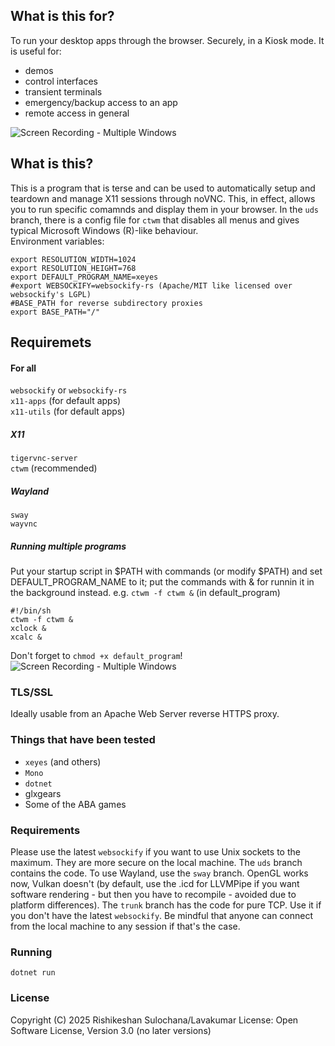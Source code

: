 ## What is this for? 
To run your desktop apps through the browser. Securely, in a Kiosk mode. It is useful for:
 - demos  
 - control interfaces  
 - transient terminals  
 - emergency/backup access to an app  
 - remote access in general  

![Screen Recording - Multiple Windows](demos/single.gif)

## What is this?
This is a program that is terse and can be used to automatically setup and teardown and manage X11 sessions through noVNC. This, in effect, allows you to run specific comamnds and display them in your browser. 
In the `uds` branch, there is a config file for `ctwm` that disables all menus and gives typical Microsoft Windows (R)-like behaviour.   
Environment variables:  
```
export RESOLUTION_WIDTH=1024
export RESOLUTION_HEIGHT=768
export DEFAULT_PROGRAM_NAME=xeyes
#export WEBSOCKIFY=websockify-rs (Apache/MIT like licensed over websockify's LGPL)
#BASE_PATH for reverse subdirectory proxies
export BASE_PATH="/"
```

## Requiremets
#### For all  
`websockify` or `websockify-rs`  
`x11-apps` (for default apps)  
`x11-utils` (for default apps)  

##### X11
`tigervnc-server`  
`ctwm` (recommended)  

##### Wayland
`sway`  
`wayvnc`  

##### Running multiple programs  
Put your startup script in $PATH with commands (or modify $PATH) and set DEFAULT_PROGRAM_NAME to it; put the commands with & for runnin it in the background instead.
e.g. `ctwm -f ctwm &` (in default_program)  
```
#!/bin/sh
ctwm -f ctwm &
xclock &
xcalc &
```  
Don't forget to `chmod +x default_program`!    
![Screen Recording - Multiple Windows](demos/multi.gif)

### TLS/SSL
Ideally usable from an Apache Web Server reverse HTTPS proxy.

### Things that have been tested 
 - `xeyes` (and others)  
 - `Mono`   
 - `dotnet`  
 - glxgears  
 - Some of the ABA games   

### Requirements
Please use the latest `websockify` if you want to use Unix sockets to the maximum. They are more secure on the local machine. The `uds` branch contains the code. To use Wayland, use the `sway` branch. OpenGL works now, Vulkan doesn't (by default, use the .icd for LLVMPipe if you want software rendering - but then you have to recompile - avoided due to platform differences). 
The `trunk` branch has the code for pure TCP. Use it if you don't have the latest `websockify`. Be mindful that anyone can connect from the local machine to any session if that's the case. 

### Running
`dotnet run` 

### License
Copyright (C) 2025 Rishikeshan Sulochana/Lavakumar 
License: Open Software License, Version 3.0 (no later versions)
